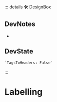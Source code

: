 ::: details 🛠 <dev>DesignBox</dev>

## DevNotes

-

## DevState

```py
`TagsToHeaders: False`
```

:::

# Labelling
